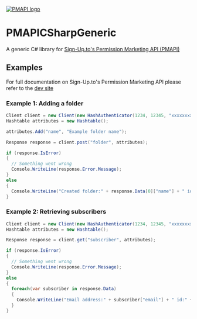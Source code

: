 [![PMAPI logo](https://sapp.s3.amazonaws.com/github/sutpmapi.png)](https://dev.sign-up.to/)

# PMAPICSharpGeneric
A generic C# library for [Sign-Up.to's Permission Marketing API (PMAPI)](https://dev.sign-up.to/)

## Examples

For full documentation on Sign-Up.to's Permission Marketing API please refer to the [dev site](https://dev.sign-up.to/)

### Example 1: Adding a folder

```csharp
Client client = new Client(new HashAuthenticator(1234, 12345, "xxxxxxxxxxxxxxxxxxxxxxxxxxxxxxxx"));
Hashtable attributes = new Hashtable();

attributes.Add("name", "Example folder name");

Response response = client.post("folder", attributes);

if (response.IsError)
{
  // Something went wrong
  Console.WriteLine(response.Error.Message);
}
else
{
  Console.WriteLine("Created folder:" + response.Data[0]["name"] + " id:" + response.Data[0]["id"]);
}
```

### Example 2: Retrieving subscribers

```csharp
Client client = new Client(new HashAuthenticator(1234, 12345, "xxxxxxxxxxxxxxxxxxxxxxxxxxxxxxxx"));
Hashtable attributes = new Hashtable();

Response response = client.get("subscriber", attributes);

if (response.IsError)
{
  // Something went wrong
  Console.WriteLine(response.Error.Message);
}
else
{                
  foreach(var subscriber in response.Data)
  {
    Console.WriteLine("Email address:" + subscriber["email"] + " id:" + subscriber["id"]);
  }
}

```
